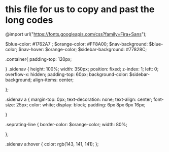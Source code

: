 # this file for us to copy and past the long codes
@import url("https://fonts.googleapis.com/css?family=Fira+Sans");

$blue-color: #1762A7 ;
$orange-color: #FF8A00;
$nav-background: $blue-color;
$nav-hover: $orange-color;
$sidebar-background: #77828C;

.container{
  padding-top: 120px;
  

}
.sidenav {
  height: 100%;
  width: 350px;
  position: fixed;
  z-index: 1;
  left: 0;
  overflow-x: hidden;
  padding-top: 60px;
  background-color: $sidebar-background;
  align-items: center;
  
};

.sidenav a {
  margin-top: 0px;
  text-decoration: none;
  text-align: center;
  font-size: 25px;
  color: white;
  display: block;
  padding: 6px 8px 6px 16px;


}


.seprating-line {
  border-color: $orange-color;
  width: 80%;
  

};


.sidenav a:hover {
  color: rgb(143, 141, 141);
};






